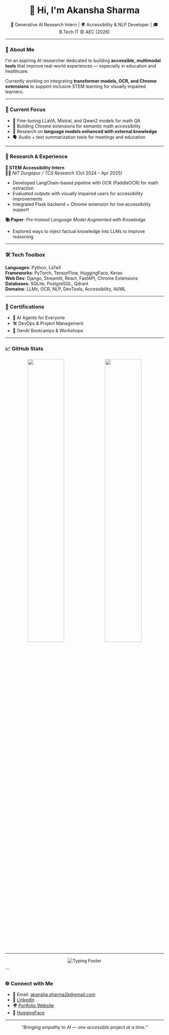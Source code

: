 <h1 align="center">👋 Hi, I'm Akansha Sharma</h1>
<p align="center">
  🧠 Generative AI Research Intern | 🌍 Accessibility & NLP Developer | 🎓 B.Tech IT @ AEC (2026)
</p>

---

### 💬 About Me
I'm an aspiring AI researcher dedicated to building **accessible, multimodal tools** that improve real-world experiences — especially in education and healthcare.  

Currently working on integrating **transformer models, OCR, and Chrome extensions** to support inclusive STEM learning for visually impaired learners.

---

### 🔭 Current Focus
- 🤖 Fine-tuning LLaVA, Mistral, and Qwen2 models for math QA  
- 🧩 Building Chrome extensions for semantic math accessibility  
- 📘 Research on **language models enhanced with external knowledge**  
- 🗣️ Audio + text summarization tools for meetings and education

---

### 🧪 Research & Experience

**🔬 STEM Accessibility Intern**  
🧑‍💻 *NIT Durgapur / TCS Research* (Oct 2024 – Apr 2025)  
- Developed LangChain-based pipeline with OCR (PaddleOCR) for math extraction  
- Evaluated outputs with visually impaired users for accessibility improvements  
- Integrated Flask backend + Chrome extension for live accessibility support  

**📚 Paper**: *Pre-trained Language Model Augmented with Knowledge*  
- Explored ways to inject factual knowledge into LLMs to improve reasoning

---


### 🛠️ Tech Toolbox

**Languages**: Python, LaTeX  
**Frameworks**: PyTorch, TensorFlow, HuggingFace, Keras  
**Web Dev**: Django, Streamlit, React, FastAPI, Chrome Extensions  
**Databases**: SQLite, PostgreSQL, Qdrant  
**Domains**: LLMs, OCR, NLP, DevTools, Accessibility, AI/ML

---

### 📜 Certifications
- 🤖 AI Agents for Everyone  
- 🛠️ DevOps & Project Management  
- 🧠 GenAI Bootcamps & Workshops

---

### 📈 GitHub Stats
<p align="center">
  <img src="https://github-readme-stats.vercel.app/api?username=akansha-sharma&show_icons=true&theme=vision-friendly-dark" width="48%"/>
  <img src="https://github-readme-streak-stats.herokuapp.com/?user=akansha-sharma&theme=vision-friendly-dark" width="48%"/>
</p>

---

<p align="center"> <img src="https://readme-typing-svg.herokuapp.com?font=Fira+Code&size=18&pause=1000&color=0AFFEF&center=true&vCenter=true&width=435&lines=Building+Empathetic+AI+for+Everyone;Driven+by+Accessibility+and+Impact" alt="Typing Footer" /> </p> ```

### 🌐 Connect with Me
- 📧 Email: akansha.sharma2k@gmail.com  
- 🔗 [LinkedIn]([https://linkedin.com/in/your-link](https://www.linkedin.com/in/akansha-sharma-285994251/))  
- 🌍 [Portfolio Website]([https://your-portfolio-link.com](https://app--akansha-portfolio-assistant-c6c54332.base44.app/))  
- 🧠 [HuggingFace]([https://huggingface.co/your-profile](https://huggingface.co/akansha2k2))  

---

<p align="center"><i>“Bringing empathy to AI — one accessible project at a time.”</i></p>
